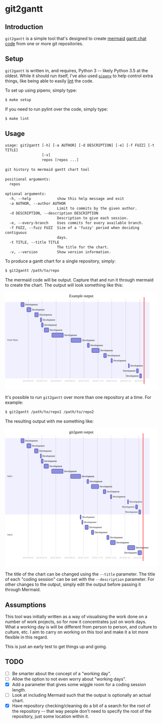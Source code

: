 # git2gantt

## Introduction

`git2gantt` is a simple tool that's designed to create
[mermaid](https://mermaidjs.github.io/) [gantt chat
code](https://mermaidjs.github.io/gantt.html) from one or more git
repositories.

## Setup

`git2gantt` is written in, and requires, Python 3 -- likely Python 3.5 at
the oldest. While it should run itself, I've also used
[`pipenv`](https://pipenv.readthedocs.io/en/latest/) to help control extra
things, like being able to easily [lint](https://www.pylint.org/) the code.

To set up using pipenv, simply type:

```sh
$ make setup
```

If you need to run pylint over the code, simply type:

```sh
$ make lint
```

## Usage

```
usage: git2gantt [-h] [-a AUTHOR] [-d DESCRIPTION] [-e] [-f FUZZ] [-t TITLE]
                 [-v]
                 repos [repos ...]

git history to mermaid gantt chart tool

positional arguments:
  repos

optional arguments:
  -h, --help            show this help message and exit
  -a AUTHOR, --author AUTHOR
                        Limit to commits by the given author.
  -d DESCRIPTION, --description DESCRIPTION
                        Description to give each session.
  -e, --every-branch    Uses commits for every available branch.
  -f FUZZ, --fuzz FUZZ  Size of a 'fuzzy' period when deciding contiguous
                        days.
  -t TITLE, --title TITLE
                        The title for the chart.
  -v, --version         Show version information.
```

To produce a gantt chart for a single repository, simply:

```sh
$ git2gantt /path/to/repo
```

The mermaid code will be output. Capture that and run it through mermaid to
create the chart. The output will look something like this:

![Sample1](img/sample1.svg)

It's possible to run `git2gantt` over more than one repository at a time.
For example:

```sh
$ git2gantt /path/to/repo1 /path/to/repo2
```

The resulting output with me something like:

![Sample2](img/sample2.svg)

The title of the chart can be changed using the `--title` parameter. The
title of each "coding session" can be set with the `--description`
parameter. For other changes to the output, simply edit the output before
passing it through Mermaid.

## Assumptions

This tool was initially written as a way of visualising the work done on a
number of work projects, so for now it concentrates just on work days. What
a working day is will be different from person to person, and culture to
culture, etc. I aim to carry on working on this tool and make it a lot more
flexible in this regard.

This is just an early test to get things up and going.

## TODO

- [ ] Be smarter about the concept of a "working day".
- [ ] Allow the option to not even worry about "working days".
- [X] Add a parameter that gives some wiggle room for a coding session
      length.
- [ ] Look at including Mermaid such that the output is optionally an actual
      chart.
- [X] Have repository checking/cleaning do a bit of a search for the root of
      the repository -- that way people don't need to specify the root of
      the repository, just some location within it.

[//]: # (README.md ends here)
